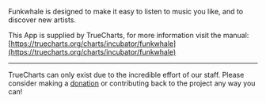 Funkwhale is designed to make it easy to listen to music you like, and to discover new artists.

This App is supplied by TrueCharts, for more information visit the manual: [https://truecharts.org/charts/incubator/funkwhale](https://truecharts.org/charts/incubator/funkwhale)

---

TrueCharts can only exist due to the incredible effort of our staff.
Please consider making a [donation](https://truecharts.org/about/sponsor) or contributing back to the project any way you can!
